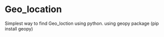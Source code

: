 # Geo_location

Simplest way to find Geo_loction using python.
using geopy package  (pip install geopy)
